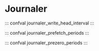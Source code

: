 # Journaler

::: confval
journaler_write_head_interval
:::

::: confval
journaler_prefetch_periods
:::

::: confval
journaler_prezero_periods
:::
